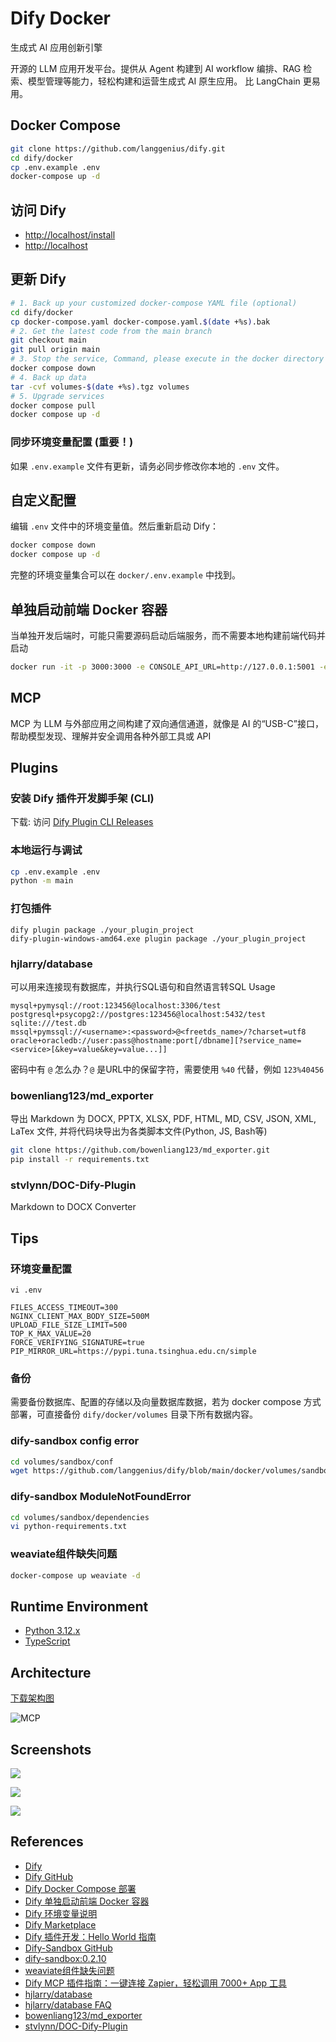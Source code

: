 # Dify Docker

生成式 AI 应用创新引擎

开源的 LLM 应用开发平台。提供从 Agent 构建到 AI workflow 编排、RAG 检索、模型管理等能力，轻松构建和运营生成式 AI 原生应用。
比 LangChain 更易用。

## Docker Compose
```sh
git clone https://github.com/langgenius/dify.git
cd dify/docker
cp .env.example .env
docker-compose up -d
```

## 访问 Dify
- [http://localhost/install](http://localhost/install)
- [http://localhost](http://localhost)

## 更新 Dify
```sh
# 1. Back up your customized docker-compose YAML file (optional)
cd dify/docker
cp docker-compose.yaml docker-compose.yaml.$(date +%s).bak
# 2. Get the latest code from the main branch
git checkout main
git pull origin main
# 3. Stop the service, Command, please execute in the docker directory
docker compose down
# 4. Back up data
tar -cvf volumes-$(date +%s).tgz volumes
# 5. Upgrade services
docker compose pull
docker compose up -d
```

### 同步环境变量配置 (重要！)
如果 `.env.example` 文件有更新，请务必同步修改你本地的 `.env` 文件。

## 自定义配置
编辑 `.env` 文件中的环境变量值。然后重新启动 Dify：
```sh
docker compose down
docker compose up -d
```
完整的环境变量集合可以在 `docker/.env.example` 中找到。

## 单独启动前端 Docker 容器
当单独开发后端时，可能只需要源码启动后端服务，而不需要本地构建前端代码并启动
```sh
docker run -it -p 3000:3000 -e CONSOLE_API_URL=http://127.0.0.1:5001 -e APP_API_URL=http://127.0.0.1:5001 langgenius/dify-web:latest
```

## MCP
MCP 为 LLM 与外部应用之间构建了双向通信通道，就像是 AI 的“USB-C”接口，帮助模型发现、理解并安全调用各种外部工具或 API

## Plugins
### 安装 Dify 插件开发脚手架 (CLI)
下载: 访问 [Dify Plugin CLI Releases](https://github.com/langgenius/dify-plugin-daemon/releases)

### 本地运行与调试
```sh
cp .env.example .env
python -m main
```

### 打包插件
```
dify plugin package ./your_plugin_project
dify-plugin-windows-amd64.exe plugin package ./your_plugin_project
```

### hjlarry/database
可以用来连接现有数据库，并执行SQL语句和自然语言转SQL
Usage
```
mysql+pymysql://root:123456@localhost:3306/test
postgresql+psycopg2://postgres:123456@localhost:5432/test
sqlite:///test.db
mssql+pymssql://<username>:<password>@<freetds_name>/?charset=utf8
oracle+oracledb://user:pass@hostname:port[/dbname][?service_name=<service>[&key=value&key=value...]]
```
密码中有 `@` 怎么办？`@` 是URL中的保留字符，需要使用 `%40` 代替，例如 `123%40456`

### bowenliang123/md_exporter
导出 Markdown 为 DOCX, PPTX, XLSX, PDF, HTML, MD, CSV, JSON, XML, LaTex 文件, 并将代码块导出为各类脚本文件(Python, JS, Bash等)
```sh
git clone https://github.com/bowenliang123/md_exporter.git
pip install -r requirements.txt
```

### stvlynn/DOC-Dify-Plugin
Markdown to DOCX Converter

## Tips
### 环境变量配置
`vi .env`
```
FILES_ACCESS_TIMEOUT=300
NGINX_CLIENT_MAX_BODY_SIZE=500M
UPLOAD_FILE_SIZE_LIMIT=500
TOP_K_MAX_VALUE=20
FORCE_VERIFYING_SIGNATURE=true
PIP_MIRROR_URL=https://pypi.tuna.tsinghua.edu.cn/simple
```

### 备份
需要备份数据库、配置的存储以及向量数据库数据，若为 docker compose 方式部署，可直接备份 `dify/docker/volumes` 目录下所有数据内容。

### dify-sandbox config error
```sh
cd volumes/sandbox/conf
wget https://github.com/langgenius/dify/blob/main/docker/volumes/sandbox/conf/config.yaml
```

### dify-sandbox ModuleNotFoundError
```sh
cd volumes/sandbox/dependencies
vi python-requirements.txt
```

### weaviate组件缺失问题
```sh
docker-compose up weaviate -d
```

## Runtime Environment
- [Python 3.12.x](https://www.python.org/downloads/)
- [TypeScript](https://www.typescriptlang.org/)

## Architecture
[下载架构图](https://assets.dify.ai/files/dify_llms_app_stack_cn.pdf)

![MCP](https://mmecoa.qpic.cn/mmecoa_png/ftnoqhiaHUy8f94noxxab794HsRlhWpyCT25WePXzy1LIvoXgCFYrkRnc6XKosV95GAcMOydMVr1kwibMiaiajbctQ/640?wx_fmt=png&tp=webp&wxfrom=10005&wx_lazy=1&wx_co=1)

## Screenshots
![](https://framerusercontent.com/images/WY0mSS5ACIDg7Vrq3NVKndOs5KM.png)

![](https://framerusercontent.com/images/cbqqxOjnHAZK0bXOSGWSwCZ4Lw.png)

![](https://framerusercontent.com/images/p3HloLvq35HTKP1Q3A3hSwyI.png)

## References
- [Dify](https://dify.ai/zh)
- [Dify GitHub](https://github.com/langgenius/dify)
- [Dify Docker Compose 部署](https://docs.dify.ai/zh-hans/getting-started/install-self-hosted/docker-compose)
- [Dify 单独启动前端 Docker 容器](https://docs.dify.ai/zh-hans/getting-started/install-self-hosted/start-the-frontend-docker-container)
- [Dify 环境变量说明](https://docs.dify.ai/zh-hans/getting-started/install-self-hosted/environments)
- [Dify Marketplace](https://marketplace.dify.ai/)
- [Dify 插件开发：Hello World 指南](https://docs.dify.ai/plugin-dev-zh/0211-getting-started-dify-tool)
- [Dify-Sandbox GitHub](https://github.com/langgenius/dify-sandbox)
- [dify-sandbox:0.2.10](https://github.com/langgenius/dify/issues/15675)
- [weaviate组件缺失问题](https://github.com/langgenius/dify/issues/12872)
- [Dify MCP 插件指南：一键连接 Zapier，轻松调用 7000+ App 工具](https://mp.weixin.qq.com/s/CDhqmLO1JXSB__aUMqoGoQ)
- [hjlarry/database](https://marketplace.dify.ai/plugins/hjlarry/database)
- [hjlarry/database FAQ](https://github.com/hjlarry/dify-plugin-database/blob/main/FAQ.md)
- [bowenliang123/md_exporter](https://marketplace.dify.ai/plugins/bowenliang123/md_exporter)
- [stvlynn/DOC-Dify-Plugin](https://marketplace.dify.ai/plugins/stvlynn/doc)